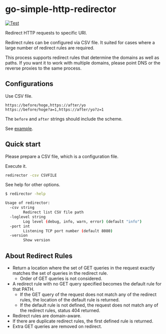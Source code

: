 # go-simple-http-redirector

[![Test](https://github.com/livesense-inc/go-simple-http-redirector/actions/workflows/test.yml/badge.svg)](https://github.com/livesense-inc/go-simple-http-redirector/actions/workflows/test.yml)

Redirect HTTP requests to specific URI.

Redirect rules can be configured via CSV file. It suited for cases where a large number of redirect rules are required.

This process supports redirect rules that determine the domains as well as paths. If you want it to work with multiple domains, please point DNS or the reverse proxies to the same process.

## Configurations

Use CSV file.

```csv
https://before/hoge,https://after/yo
https://before/hoge?a=1,https://after/yo?z=1
```

The `before` and `after` strings should include the scheme.

See [example](./configs/examples.csv).

## Quick start

Please prepare a CSV file, which is a configuration file.

Execute it.

```bash
redirector -csv CSVFILE
```

See help for other options.

```bash
$ redirector -help

Usage of redirector:
  -csv string
    	Redirect list CSV file path
  -loglevel string
    	Log level (debug, info, warn, error) (default "info")
  -port int
    	Listening TCP port number (default 8080)
  -version
    	Show version
```

## About Redirect Rules

- Return a location where the set of GET queries in the request exactly matches the set of queries in the redirect rule.
  - Order of GET queries is not considered.
- A redirect rule with no GET query specified becomes the default rule for that PATH.
  - If the GET query of the request does not match any of the redirect rules, the location of the default rule is returned.
  - If the default rule is not defined, the request does not match any of the redirect rules, status 404 returned.
- Redirect rules are domain-aware.
- If there are duplicate redirect rules, the first defined rule is returned.
- Extra GET queries are removed on redirect.
